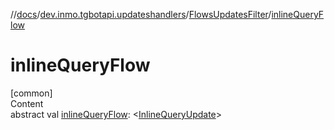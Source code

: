 //[docs](../../../index.md)/[dev.inmo.tgbotapi.updateshandlers](../index.md)/[FlowsUpdatesFilter](index.md)/[inlineQueryFlow](inline-query-flow.md)



# inlineQueryFlow  
[common]  
Content  
abstract val [inlineQueryFlow](inline-query-flow.md): <[InlineQueryUpdate](../../dev.inmo.tgbotapi.types.update/-inline-query-update/index.md)>  



